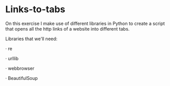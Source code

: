 # Links-to-tabs
On this exercise I make use of different libraries in Python to create a script that opens all the http links of a website into different tabs.

Libraries that we'll need:

  · re
 
  · urllib
 
  · webbrowser
 
  · BeautifulSoup
